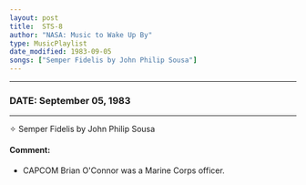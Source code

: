 ```yaml
---
layout: post
title:  STS-8
author: "NASA: Music to Wake Up By"
type: MusicPlaylist
date_modified: 1983-09-05
songs: ["Semper Fidelis by John Philip Sousa"]
---
```


----
### DATE: September 05, 1983
----
✧ Semper Fidelis by John Philip Sousa

#### Comment:
* CAPCOM Brian O'Connor was a Marine Corps officer.



<br/>
<center>
	<a target="_blank"
	   href="https://twitter.com/intent/tweet?hashtags=Space,NASA,Playlist,NASAWakeupCalls,SpaceProgram&text={{ page.author}}, '{{ page.songs.first }}' {{ page.title }}, {{ page.date | date: '%B %d, %Y' }}. {{ site.url }}{{ page.url }} @nasawakeupcalls">
	   <i class="fab fa-twitter" alt="Tweet this page" style="font-size: 1.3em;"></i>
	</a>
	&nbsp; 	<i class="fas fa-user-astronaut" style="font-size: 1.5em;"></i> &nbsp;
    <a type="amzn" search="'Semper Fidelis by John Philip Sousa'" category="popular music">
        <i class="fab fa-amazon" style="font-size: 1.3em;"></i>
    </a>
</center>
